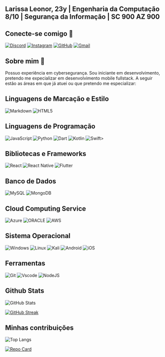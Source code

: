 ## Larissa Leonor, 23y | Engenharia da Computação 8/10 | Segurança da Informação | SC 900 AZ 900

## Conecte-se comigo &#128172;
 [![Discord](https://img.shields.io/badge/Discord-20232A?style=for-the-badge&logo=discord&logoColor=white)](https://discord.com/channels/@lrsslnr/)
 [![Instagram](https://img.shields.io/badge/-Instagram-20232A?style=for-the-badge&logo=instagram&logoColor=white)](https://www.instagram.com/lrsslnr/)
 [![GitHub](https://img.shields.io/badge/GitHub-20232A?style=for-the-badge&logo=github&logoColor=white)](https://github.com/lrsslnr)
 [![Gmail](https://img.shields.io/badge/Gmail-20232A?style=for-the-badge&logo=gmail&logoColor=red)](mailto:lrsslnr@gmail.com)

## Sobre mim &#128204;
Possuo experiência em cybersegurança. Sou iniciante em desenvolvimento, pretendo me expecializar em desenvolvimento mobile fullstack. A seguir estão as áreas em que já atuei ou que pretendo me especializar: 

## Linguagens de Marcação e Estilo
 ![Markdown](https://img.shields.io/badge/Markdown-20232A?style=for-the-badge&logo=markdown) 
  ![HTML5](https://img.shields.io/badge/HTML5-20232A?style=for-the-badge&logo=html5&logoColor=white) 
## Linguagens de Programação
 ![JavaScript](https://img.shields.io/badge/JavaScript-20232A?style=for-the-badge&logo=javascript&logoColor=black) 
  ![Python](https://img.shields.io/badge/python-20232A?style=for-the-badge&logo=python&logoColor=ffdd54) 
   ![Dart](https://img.shields.io/badge/Dart-20232A?style=for-the-badge&logo=dart&logoColor=white) 
    ![Kotlin](https://img.shields.io/badge/Kotlin-20232A?&style=for-the-badge&logo=kotlin&logoColor=white) 
     ![Swift](https://img.shields.io/badge/swift-20232A?style=for-the-badge&logo=swift&logoColor=white)> 
## Bibliotecas e Frameworks
 ![React](https://img.shields.io/badge/React-20232A?style=for-the-badge&logo=react&logoColor=61DAFB) 
  ![React Native](https://img.shields.io/badge/React_Native-20232A?style=for-the-badge&logo=react&logoColor=61DAFB) 
   ![Flutter](https://img.shields.io/badge/Flutter-20232A?style=for-the-badge&logo=flutter&logoColor=white) 
## Banco de Dados
 ![MySQL](https://img.shields.io/badge/MySQL-20232A?style=for-the-badge&logo=mysql&logoColor=white) 
  ![MongoDB](https://img.shields.io/badge/MongoDB-20232A?style=for-the-badge&logo=mongodb&logoColor=white) 
## Cloud Computing Service
 ![Azure](https://img.shields.io/badge/Azure-20232A?style=for-the-badge&logo=microsoft%20azure&logoColor=blue&labelColor=FFFFFF&link=https%3A%2F%2Fimages.app.goo.gl%2FK7PN1jYJd57x4q7A8) 
  ![ORACLE](https://img.shields.io/badge/Oracle-20232A?style=for-the-badge&logo=microsoft%20azure&logoColor=blue&labelColor=FFFFFF&link=https%3A%2F%2Fimages.app.goo.gl%2FK7PN1jYJd57x4q7A8) 
   ![AWS](https://img.shields.io/badge/AWS-white.svg?style=for-the-badge&logo=amazon-aws&logoColor=white) 

## Sistema Operacional
 ![Windows](https://img.shields.io/badge/Windows-20232A?style=for-the-badge&logo=windows&logoColor=2CA5E0) 
 ![Linux](https://img.shields.io/badge/Linux-20232A?style=for-the-badge&logo=linux&logoColor=FCC624) 
  ![Kali](https://img.shields.io/badge/Kali-20232A?style=for-the-badge&logo=kalilinux&logoColor=white) 
   ![Android](https://img.shields.io/badge/Android-20232A?style=for-the-badge&logo=android&logoColor=white) 
    ![iOS](https://img.shields.io/badge/iOS-20232A?style=for-the-badge&logo=ios&logoColor=white) 

## Ferramentas
 ![Git](https://img.shields.io/badge/GIT-20232A?style=for-the-badge&logo=git&logoColor=white) 
  ![Vscode](https://img.shields.io/badge/Vscode-20232A?style=for-the-badge&logo=visual-studio-code&logoColor=white) 
   ![NodeJS](https://img.shields.io/badge/node.js-20232A?style=for-the-badge&logo=node.js&logoColor=white) 

## Github Stats
![GitHub Stats](https://github-readme-stats.vercel.app/api?username=lrsslnr&theme=20232A&bg_color=20232A&border_color=000&show_icons=true&icon_color=fff&title_color=fff&text_color=FFF&hide=stars)

[![GitHub Streak](https://streak-stats.demolab.com/?user=lrsslnr&theme=20232A&background=20232A&border=000&dates=white&ring=white&fire=white&currStreakNum=white&sideNums=white&currStreakLabel=white&sideLabels=white)](https://git.io/streak-stats)
## Minhas contribuições
![Top Langs](https://github-readme-stats-git-masterrstaa-rickstaa.vercel.app/api/top-langs/?username=lrsslnr&theme=transparent&bg_color=20232A&border_color=000&title_color=fff&text_color=fff)

[![Repo Card](https://github-readme-stats.vercel.app/api/pin/?username=lrsslnr&repo=dio-lab-open-source&theme=transparent&bg_color=20232A&border_color=000&show_icons=true&icon_color=fff&title_color=fff&text_color=fff)](https://github.com/lrsslnr/dio-lab-open-source)
